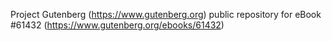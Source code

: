 Project Gutenberg (https://www.gutenberg.org) public repository for eBook #61432 (https://www.gutenberg.org/ebooks/61432)
